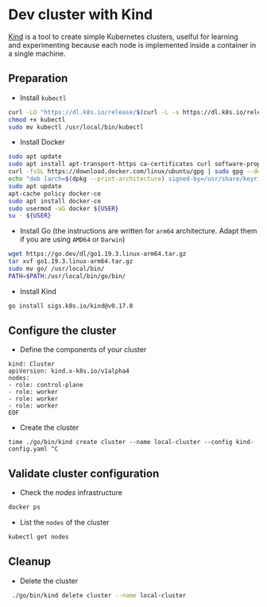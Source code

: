 # Dev cluster with Kind

[Kind](https://kind.sigs.k8s.io/) is a tool to create simple Kubernetes clusters, uselful for learning  
and experimenting because each node is implemented inside a container in a single machine.


## Preparation

* Install `kubectl`

```bash
curl -LO "https://dl.k8s.io/release/$(curl -L -s https://dl.k8s.io/release/stable.txt)/bin/linux/amd64/kubectl"
chmod +x kubectl
sudo mv kubectl /usr/local/bin/kubectl
```

* Install Docker

```bash
sudo apt update
sudo apt install apt-transport-https ca-certificates curl software-properties-common
curl -fsSL https://download.docker.com/linux/ubuntu/gpg | sudo gpg --dearmor -o /usr/share/keyrings/docker-archive-keyring.gpg
echo "deb [arch=$(dpkg --print-architecture) signed-by=/usr/share/keyrings/docker-archive-keyring.gpg] https://download.docker.com/linux/ubuntu $(lsb_release -cs) stable" | sudo tee /etc/apt/sources.list.d/docker.list > /dev/null
sudo apt update
apt-cache policy docker-ce
sudo apt install docker-ce
sudo usermod -aG docker ${USER}
su - ${USER}
```

* Install Go (the instructions are written for `arm64` architecture. Adapt them if you are using `AMD64` or `Darwin`)

```bash
wget https://go.dev/dl/go1.19.3.linux-arm64.tar.gz
tar xvf go1.19.3.linux-arm64.tar.gz 
sudo mv go/ /usr/local/bin/
PATH=$PATH:/usr/local/bin/go/bin/
```

* Install Kind

```bash
go install sigs.k8s.io/kind@v0.17.0
```

## Configure the cluster

* Define the components of your cluster

```bashcat << EOF > kind-config.yaml 
kind: Cluster
apiVersion: kind.x-k8s.io/v1alpha4
nodes:
- role: control-plane
- role: worker
- role: worker
- role: worker
EOF
```

* Create the cluster

```
time ./go/bin/kind create cluster --name local-cluster --config kind-config.yaml ^C
```

## Validate cluster configuration

* Check the *nodes* infrastructure

```bash
docker ps
```

* List the `nodes` of the cluster

```bash
kubectl get nodes
```

## Cleanup

* Delete the cluster

```bash
 ./go/bin/kind delete cluster --name local-cluster
 ```
 


